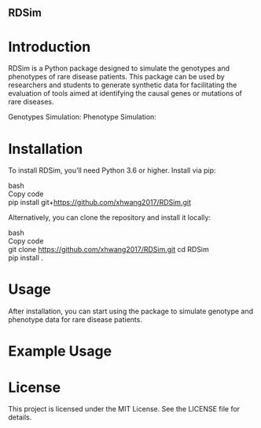## RDSim
# Introduction
RDSim is a Python package designed to simulate the genotypes and phenotypes of rare disease patients. This package can be used by researchers and students to generate synthetic data for facilitating the evaluation of tools aimed at identifying the causal genes or mutations of rare diseases. 

Genotypes Simulation: 
Phenotype Simulation: 



# Installation
To install RDSim, you’ll need Python 3.6 or higher. Install via pip:

bash\
Copy code\
pip install git+https://github.com/xhwang2017/RDSim.git

Alternatively, you can clone the repository and install it locally:

bash\
Copy code\
git clone https://github.com/xhwang2017/RDSim.git
cd RDSim\
pip install .

# Usage
After installation, you can start using the package to simulate genotype and phenotype data for rare disease patients.

# Example Usage

# License
This project is licensed under the MIT License. See the LICENSE file for details.
